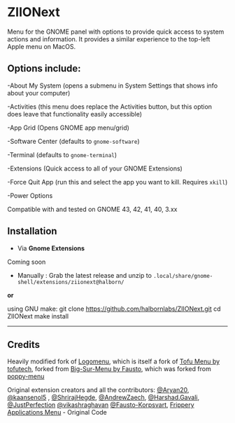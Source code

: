 # ZIIONext

Menu for the GNOME panel with options to provide quick access to system actions and information. It provides a similar experience to the top-left Apple menu on MacOS.


## Options include:

-About My System (opens a submenu in System Settings that shows info about your computer)

-Activities (this menu does replace the Activities button, but this option does leave that functionality easily accessible)

-App Grid (Opens GNOME app menu/grid)

-Software Center (defaults to `gnome-software`)

-Terminal (defaults to `gnome-terminal`)

-Extensions (Quick access to all of your GNOME Extensions)

-Force Quit App (run this and select the app you want to kill. Requires `xkill`)

-Power Options

Compatible with and tested on GNOME 43, 42, 41, 40, 3.xx


## Installation

*  Via **Gnome Extensions**
 
Coming soon


* Manually : Grab the latest release and unzip to `.local/share/gnome-shell/extensions/ziionext@halborn/`

**or**

using GNU make:
    git clone https://github.com/halbornlabs/ZIIONext.git
    cd ZIIONext
    make install


***


## Credits
Heavily modified fork of [Logomenu](https://github.com/Aryan20/Logomenu), which is itself a fork of [Tofu Menu by tofutech](https://github.com/tofutech/tofumenu), forked from [Big-Sur-Menu by Fausto](https://github.com/Fausto-Korpsvart/Big-Sur-Menu), which was forked from [poppy-menu](https://extensions.gnome.org/extension/1279/poppy-menu/)

Original extension creators and all the contributors:
[@Aryan20](https://github.com/Aryan20), [@kaansenol5](https://github.com/kaansenol5) , [@ShrirajHegde](https://github.com/ShrirajHegde), [@AndrewZaech](https://github.com/AndrewZaech), [@Harshad.Gavali](https://gitlab.com/harshadgavali), [@JustPerfection](https://gitlab.com/justperfection.channel) [@vikashraghavan](https://github.com/vikashraghavan)
[@Fausto-Korpsvart](https://github.com/Fausto-Korpsvart), [Frippery Applications Menu](https://extensions.gnome.org/extension/13/applications-menu/) - Original Code
